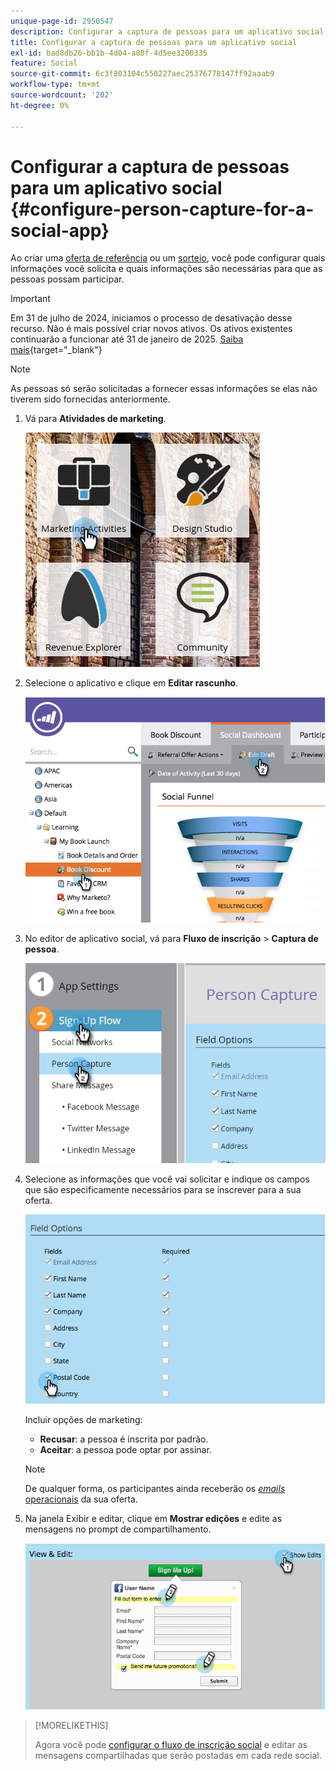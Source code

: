 ```yaml
---
unique-page-id: 2950547
description: Configurar a captura de pessoas para um aplicativo social - Documentação do Marketo - Documentação do produto
title: Configurar a captura de pessoas para um aplicativo social
exl-id: bad8db26-bb1b-4d04-a80f-4d5ee3200335
feature: Social
source-git-commit: 6c3f803104c550227aec25376778147ff92aaab9
workflow-type: tm+mt
source-wordcount: '202'
ht-degree: 0%

---
```


# Configurar a captura de pessoas para um aplicativo social {#configure-person-capture-for-a-social-app}

Ao criar uma [oferta de referência](/help/marketo/product-docs/demand-generation/social/referral-offers/create-a-referral-offer.md) ou um [sorteio](/help/marketo/product-docs/demand-generation/social/sweepstakes/create-sweepstakes.md), você pode configurar quais informações você solicita e quais informações são necessárias para que as pessoas possam participar.

>[!IMPORTANT]
>
>Em 31 de julho de 2024, iniciamos o processo de desativação desse recurso. Não é mais possível criar novos ativos. Os ativos existentes continuarão a funcionar até 31 de janeiro de 2025. [Saiba mais](https://nation.marketo.com/t5/employee-blogs/marketo-engage-social-features-deprecation/ba-p/351977){target="_blank"}

>[!NOTE]
>
>As pessoas só serão solicitadas a fornecer essas informações se elas não tiverem sido fornecidas anteriormente.

1. Vá para **Atividades de marketing**.

   ![](assets/ma-2.png)

1. Selecione o aplicativo e clique em **Editar rascunho**.

   ![](assets/image2014-9-22-10-3a57-3a57.png)

1. No editor de aplicativo social, vá para **Fluxo de inscrição** > **Captura de pessoa**.

   ![](assets/three-1.png)

1. Selecione as informações que você vai solicitar e indique os campos que são especificamente necessários para se inscrever para a sua oferta.

   ![](assets/image2014-9-22-10-58-24.png)

   Incluir opções de marketing:

   * **Recusar**: a pessoa é inscrita por padrão.
   * **Aceitar**: a pessoa pode optar por assinar.

   >[!NOTE]
   >
   >De qualquer forma, os participantes ainda receberão os [_emails_ operacionais](/help/marketo/product-docs/email-marketing/general/functions-in-the-editor/make-an-email-operational.md) da sua oferta.

1. Na janela Exibir e editar, clique em **Mostrar edições** e edite as mensagens no prompt de compartilhamento.

   ![](assets/image2014-9-22-11-3a2-3a56.png)

>[!MORELIKETHIS]
>
>Agora você pode [configurar o fluxo de inscrição social](/help/marketo/product-docs/demand-generation/social/configuring-social-actions/configure-social-sign-up-share-flow.md) e editar as mensagens compartilhadas que serão postadas em cada rede social.
